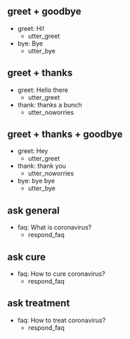 ## greet + goodbye
* greet: Hi!
  - utter_greet
* bye: Bye
  - utter_bye

## greet + thanks
* greet: Hello there
  - utter_greet
* thank: thanks a bunch
  - utter_noworries

## greet + thanks + goodbye
* greet: Hey
  - utter_greet
* thank: thank you
  - utter_noworries
* bye: bye bye
  - utter_bye

## ask general
* faq: What is coronavirus?
  - respond_faq

## ask cure
* faq: How to cure coronavirus?
  - respond_faq

## ask treatment
* faq: How to treat coronavirus?
  - respond_faq
